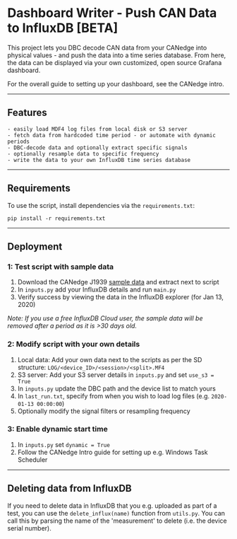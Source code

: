 # Dashboard Writer - Push CAN Data to InfluxDB [BETA]

This project lets you DBC decode CAN data from your CANedge into physical values - and push the data into a time series database. From here, the data can be displayed via your own customized, open source Grafana dashboard.

For the overall guide to setting up your dashboard, see the CANedge intro.

---

## Features
```
- easily load MDF4 log files from local disk or S3 server
- fetch data from hardcoded time period - or automate with dynamic periods
- DBC-decode data and optionally extract specific signals
- optionally resample data to specific frequency
- write the data to your own InfluxDB time series database
```
---

## Requirements
To use the script, install dependencies via the `requirements.txt`:

``pip install -r requirements.txt``

---
## Deployment

### 1: Test script with sample data 

1. Download the CANedge J1939 [sample data](https://canlogger.csselectronics.com/canedge-getting-started/log-file-tools/) and extract next to script
2. In `inputs.py` add your InfluxDB details and run `main.py`
3. Verify success by viewing the data in the InfluxDB explorer (for Jan 13, 2020)

*Note: If you use a free InfluxDB Cloud user, the sample data will be removed after a period as it is >30 days old.*

### 2: Modify script with your own details 
1. Local data: Add your own data next to the scripts as per the SD structure:
   `LOG/<device_ID>/<session>/<split>.MF4`
2. S3 server: Add your S3 server details in `inputs.py` and set `use_s3 = True`
3. In `inputs.py` update the DBC path and the device list to match yours
4. In `last_run.txt`, specify from when you wish to load log files (e.g. `2020-01-13 00:00:00`)
5. Optionally modify the signal filters or resampling frequency


### 3: Enable dynamic start time
1. In `inputs.py` set `dynamic = True` 
2. Follow the CANedge Intro guide for setting up e.g. Windows Task Scheduler

---
## Deleting data from InfluxDB 
If you need to delete data in InfluxDB that you e.g. uploaded as part of a test, you can use the `delete_influx(name)` function from `utils.py`. You can call this by parsing the name of the 'measurement' to delete (i.e. the device serial number).
